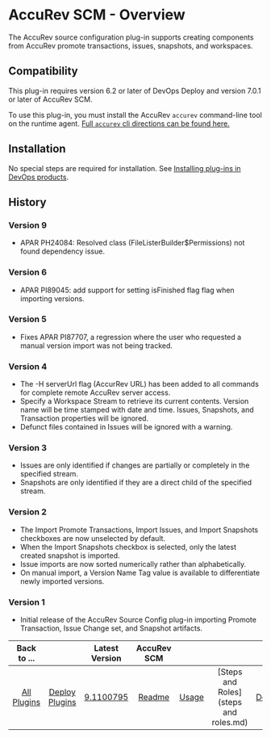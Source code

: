 
# AccuRev SCM - Overview


The AccuRev source configuration plug-in supports creating components from AccuRev promote transactions, issues, snapshots, and workspaces.

## Compatibility

This plug-in requires version 6.2 or later of DevOps Deploy and version 7.0.1 or later of AccuRev SCM.

To use this plug-in, you must install the AccuRev `accurev` command-line tool on the runtime agent. [Full `accurev` cli directions can be found here.](https://supportline.microfocus.com/Documentation/books/AccuRev/AccuRev/7.0.1/accurev-701-cliusersguide-en.pdf)

## Installation

No special steps are required for installation. See [Installing plug-ins in DevOps products](https://community.ibm.com/community/user/wasdevops/blogs/laurel-dickson-bull1/2022/06/13/install-plugins "Installing plug-ins in DevOps products").

## History

### Version 9

* APAR PH24084: Resolved class (FileListerBuilder$Permissions) not found dependency issue.

### Version 6

* APAR PI89045: add support for setting isFinished flag flag when importing versions.

### Version 5

* Fixes APAR PI87707, a regression where the user who requested a manual version import was not being tracked.

### Version 4

* The -H serverUrl flag (AccurRev URL) has been added to all commands for complete remote AccuRev server access.
* Specify a Workspace Stream to retrieve its current contents. Version name will be time stamped with date and time. Issues, Snapshots, and Transaction properties will be ignored.
* Defunct files contained in Issues will be ignored with a warning.

### Version 3

* Issues are only identified if changes are partially or completely in the specified stream.
* Snapshots are only identified if they are a direct child of the specified stream.

### Version 2

* The Import Promote Transactions, Import Issues, and Import Snapshots checkboxes are now unselected by default.
* When the Import Snapshots checkbox is selected, only the latest created snapshot is imported.
* Issue imports are now sorted numerically rather than alphabetically.
* On manual import, a Version Name Tag value is available to differentiate newly imported versions.

### Version 1

* Initial release of the AccuRev Source Config plug-in importing Promote Transaction, Issue Change set, and Snapshot artifacts.


|Back to ...||Latest Version|AccuRev SCM ||||
| :---: | :---: | :---: | :---: | :---: | :---: | :---: |
|[All Plugins](../../index.md)|[Deploy Plugins](../README.md)|[9.1100795](https://raw.githubusercontent.com/UrbanCode/IBM-UCD-PLUGINS/main/files/AccuRevSourceConfig/AccuRevSourceConfig-9.1100795.zip)|[Readme](README.md)|[Usage](usage.md)|[Steps and Roles](steps and roles.md)|[Downloads](downloads.md)|
